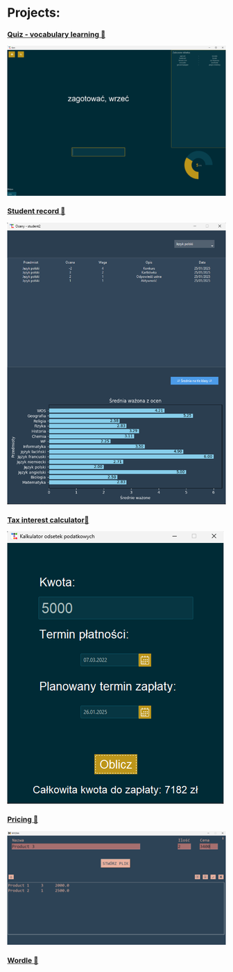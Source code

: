 # Projects:

### [Quiz - vocabulary learning 🔗](https://github.com/nieinter/quiz)
![Quiz](https://github.com/nieinter/images/blob/main/quiz1solar.png)

### [Student record 🔗](https://github.com/nieinter/student-record)
![StudentRecord](https://github.com/nieinter/images/blob/main/record_main1.png)

### [Tax interest calculator🔗](https://github.com/nieinter/tax-interest-calculator)
![TIC](https://github.com/nieinter/images/blob/main/TIC_main.png)

### [Pricing 🔗](https://github.com/nieinter/pricing)
![Pricing](https://github.com/nieinter/images/blob/main/pricing_main.png)

### [Wordle 🔗](https://github.com/nieinter/wordle)
